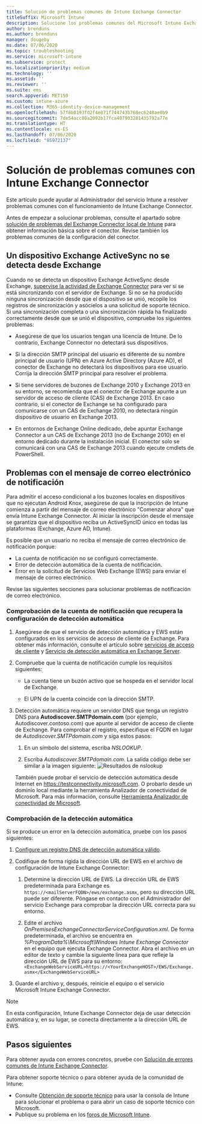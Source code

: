 ```yaml
---
title: Solución de problemas comunes de Intune Exchange Connector
titleSuffix: Microsoft Intune
description: Solucione los problemas comunes del Microsoft Intune Exchange Connector local.
author: brenduns
ms.author: brenduns
manager: dougeby
ms.date: 07/06/2020
ms.topic: troubleshooting
ms.service: microsoft-intune
ms.subservice: protect
ms.localizationpriority: medium
ms.technology: ''
ms.assetid: ''
ms.reviewer: ''
ms.suite: ems
search.appverid: MET150
ms.custom: intune-azure
ms.collection: M365-identity-device-management
ms.openlocfilehash: 57f8b8193fd2f4e871f744743b768ec6248ae0b9
ms.sourcegitcommit: 7de54acc80a2092b17fca407903281435792a77e
ms.translationtype: HT
ms.contentlocale: es-ES
ms.lasthandoff: 07/06/2020
ms.locfileid: "85972137"
---
```

# <a name="resolve-common-problems-with-the-intune-exchange-connector"></a>Solución de problemas comunes con Intune Exchange Connector
 
Este artículo puede ayudar al Administrador del servicio Intune a resolver problemas comunes con el funcionamiento de Intune Exchange Connector.

Antes de empezar a solucionar problemas, consulte el apartado sobre [solución de problemas del Exchange Connector local de Intune](troubleshoot-exchange-connector.md) para obtener información básica sobre el conector. Revise también los problemas comunes de la configuración del conector.

## <a name="an-exchange-activesync-device-isnt-discovered-from-exchange"></a>Un dispositivo Exchange ActiveSync no se detecta desde Exchange

Cuando no se detecta un dispositivo Exchange ActiveSync desde Exchange, [supervise la actividad de Exchange Connector](exchange-connector-install.md#on-premises-intune-exchange-connector-high-availability-support) para ver si se está sincronizando con el servidor de Exchange. Si no se ha producido ninguna sincronización desde que el dispositivo se unió, recopile los registros de sincronización y asócielos a una solicitud de soporte técnico. Si una sincronización completa o una sincronización rápida ha finalizado correctamente desde que se unió el dispositivo, compruebe los siguientes problemas:

- Asegúrese de que los usuarios tengan una licencia de Intune. De lo contrario, Exchange Connector no detectará sus dispositivos.

- Si la dirección SMTP principal del usuario es diferente de su nombre principal de usuario (UPN) en Azure Active Directory (Azure AD), el conector de Exchange no detectará los dispositivos para ese usuario. Corrija la dirección SMTP principal para resolver el problema.

- Si tiene servidores de buzones de Exchange 2010 y Exchange 2013 en su entorno, se recomienda que el conector de Exchange apunte a un servidor de acceso de cliente (CAS) de Exchange 2013. En caso contrario, si el conector de Exchange se ha configurado para comunicarse con un CAS de Exchange 2010, no detectará ningún dispositivo de usuario en Exchange 2013.

- En entornos de Exchange Online dedicado, debe apuntar Exchange Connector a un CAS de Exchange 2013 (no de Exchange 2010) en el entorno dedicado durante la instalación inicial. El conector solo se comunicará con una CAS de Exchange 2013 cuando ejecute cmdlets de PowerShell.

## <a name="problems-with-the-notification-email-message"></a>Problemas con el mensaje de correo electrónico de notificación

Para admitir el acceso condicional a los buzones locales en dispositivos que no ejecutan Android Knox, asegúrese de que la inscripción de Intune comienza a partir del mensaje de correo electrónico "Comenzar ahora" que envía Intune Exchange Connector. Al iniciar la inscripción desde el mensaje se garantiza que el dispositivo reciba un ActiveSyncID único en todas las plataformas (Exchange, Azure AD, Intune).

Es posible que un usuario no reciba el mensaje de correo electrónico de notificación porque:

- La cuenta de notificación no se configuró correctamente.
- Error de detección automática de la cuenta de notificación.
- Error en la solicitud de Servicios Web Exchange (EWS) para enviar el mensaje de correo electrónico.

Revise las siguientes secciones para solucionar problemas de notificación de correo electrónico.

### <a name="check-the-notification-account-that-retrieves-autodiscover-settings"></a>Comprobación de la cuenta de notificación que recupera la configuración de detección automática

1. Asegúrese de que el servicio de detección automática y EWS están configurados en los servicios de acceso de cliente de Exchange. Para obtener más información, consulte el artículo sobre [servicios de acceso de cliente](https://docs.microsoft.com/Exchange/architecture/client-access/client-access) y [Servicio de detección automática en Exchange Server](https://docs.microsoft.com/Exchange/architecture/client-access/autodiscover?view=exchserver-2019).

2. Compruebe que la cuenta de notificación cumple los requisitos siguientes:

   - La cuenta tiene un buzón activo que se hospeda en el servidor local de Exchange.

   - El UPN de la cuenta coincide con la dirección SMTP.

3. Detección automática requiere un servidor DNS que tenga un registro DNS para **Autodiscover.SMTPdomain.com** (por ejemplo, Autodiscover.contoso.com) que apunte al servidor de acceso de cliente de Exchange. Para comprobar el registro, especifique el FQDN en lugar de *Autodiscover.SMTPdomain.com* y siga estos pasos:

   1. En un símbolo del sistema, escriba *NSLOOKUP*.

   2. Escriba *Autodiscover.SMTPdomain.com*. La salida código debe ser similar a la imagen siguiente: ![Resultados de nslookup](./media/troubleshoot-exchange-connector-common-problems/nslookup-results.png
      )

   También puede probar el servicio de detección automática desde Internet en https://testconnectivity.microsoft.com. O probarlo desde un dominio local mediante la herramienta Analizador de conectividad de Microsoft. Para más información, consulte [Herramienta Analizador de conectividad de Microsoft](https://docs.microsoft.com/previous-versions/office/exchange-remote-connectivity/jj851141(v=exchg.80)).


### <a name="check-autodiscover"></a>Comprobación de la detección automática

Si se produce un error en la detección automática, pruebe con los pasos siguientes:

1. [Configure un registro DNS de detección automática válido](https://docs.microsoft.com/previous-versions/exchange-server/exchange-150/mt473798(v=exchg.150)).

2. Codifique de forma rígida la dirección URL de EWS en el archivo de configuración de Intune Exchange Connector:

   1. Determine la dirección URL de EWS. La dirección URL de EWS predeterminada para Exchange es `https://<mailServerFQDN>/ews/exchange.asmx`, pero su dirección URL puede ser diferente. Póngase en contacto con el Administrador del servicio Exchange para comprobar la dirección URL correcta para su entorno.

   2. Edite el archivo *OnPremisesExchangeConnectorServiceConfiguration.xml*. De forma predeterminada, el archivo se encuentra en *%ProgramData%\Microsoft\Windows Intune Exchange Connector* en el equipo que ejecuta Exchange Connector. Abra el archivo en un editor de texto y cambie la siguiente línea para que refleje la dirección URL de EWS para su entorno: `<ExchangeWebServiceURL>https://<YourExchangeHOST>/EWS/Exchange.asmx</ExchangeWebServiceURL>`

3. Guarde el archivo y, después, reinicie el equipo o el servicio Microsoft Intune Exchange Connector.

>[!NOTE]
> En esta configuración, Intune Exchange Connector deja de usar detección automática y, en su lugar, se conecta directamente a la dirección URL de EWS.

## <a name="next-steps"></a>Pasos siguientes

Para obtener ayuda con errores concretos, pruebe con [Solución de errores comunes de Intune Exchange Connector](troubleshoot-exchange-connector-common-errors.md).

Para obtener soporte técnico o para obtener ayuda de la comunidad de Intune:

- Consulte [Obtención de soporte técnico](../fundamentals/get-support.md) para usar la consola de Intune para solucionar el problema o para abrir un caso de soporte técnico con Microsoft.
- Publique su problema en los [foros de Microsoft Intune](https://social.technet.microsoft.com/Forums/home?forum=microsoftintuneprod).